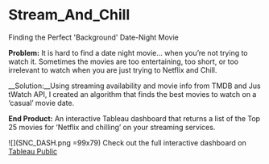 # Stream_And_Chill
Finding the Perfect 'Background' Date-Night Movie

__Problem:__ It is hard to find a date night movie… when you’re not trying to watch it. Sometimes the movies are too entertaining, too short, or too irrelevant to watch when you are just trying to Netflix and Chill.

__Solution:__Using streaming availability and movie info from TMDB and JustWatch API, I created an algorithm that finds the best movies to watch on a ‘casual’ movie date. 

__End Product:__ An interactive Tableau dashboard that returns a list of the Top 25 movies for ‘Netflix and chilling’ on your streaming services.

![](SNC_DASH.png =99x79)
Check out the full interactive dashboard on [Tableau Public](https://public.tableau.com/app/profile/ricardo.martiarena/viz/StreamChillFindingthePerfectBackgroundDate-NightMovie/SNC_DASH!)
